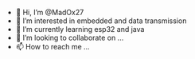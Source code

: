 - 👋 Hi, I’m @MadOx27
- 👀 I’m interested in embedded and data transmission
- 🌱 I’m currently learning esp32 and java
- 💞️ I’m looking to collaborate on ...
- 📫 How to reach me ...

<!---
MadOx27/MadOx27 is a ✨ special ✨ repository because its `README.md` (this file) appears on your GitHub profile.
You can click the Preview link to take a look at your changes.
--->
